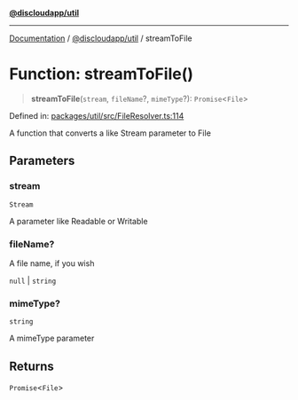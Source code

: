 [**@discloudapp/util**](../README.md)

***

[Documentation](../../../packages.md) / [@discloudapp/util](../README.md) / streamToFile

# Function: streamToFile()

> **streamToFile**(`stream`, `fileName`?, `mimeType`?): `Promise`\<`File`\>

Defined in: [packages/util/src/FileResolver.ts:114](https://github.com/discloud/discloud.app/blob/bfcb626f6315ac03eb36b36e57f162cd101e1996/packages/util/src/FileResolver.ts#L114)

A function that converts a like Stream parameter to File

## Parameters

### stream

`Stream`

A parameter like Readable or Writable

### fileName?

A file name, if you wish

`null` | `string`

### mimeType?

`string`

A mimeType parameter

## Returns

`Promise`\<`File`\>
